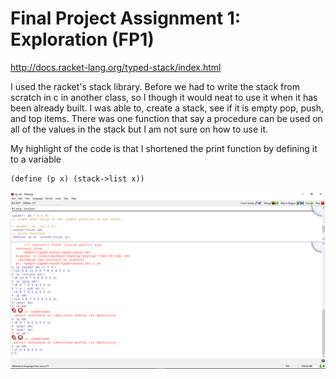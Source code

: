 # Final Project Assignment 1: Exploration (FP1)


http://docs.racket-lang.org/typed-stack/index.html

I used the racket's stack library. Before we had to write the stack from scratch in c in another class, 
so I though it would neat to use it when it has been already built. I was able to, create a stack, see if it is empty
pop, push, and top items. There was one function that say a procedure can be used on all of the values in the stack 
but I am not sure on how to use it. 

My highlight of the code is that I shortened the print function by defining it to a variable
```
(define (p x) (stack->list x))
```
![test image](/test.png?raw=true "test image")


